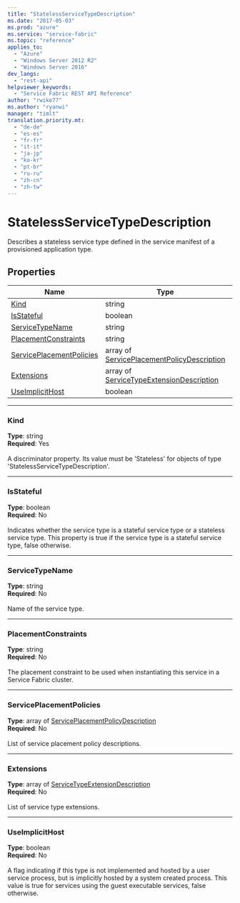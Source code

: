```yaml
---
title: "StatelessServiceTypeDescription"
ms.date: "2017-05-03"
ms.prod: "azure"
ms.service: "service-fabric"
ms.topic: "reference"
applies_to: 
  - "Azure"
  - "Windows Server 2012 R2"
  - "Windows Server 2016"
dev_langs: 
  - "rest-api"
helpviewer_keywords: 
  - "Service Fabric REST API Reference"
author: "rwike77"
ms.author: "ryanwi"
manager: "timlt"
translation.priority.mt: 
  - "de-de"
  - "es-es"
  - "fr-fr"
  - "it-it"
  - "ja-jp"
  - "ko-kr"
  - "pt-br"
  - "ru-ru"
  - "zh-cn"
  - "zh-tw"
---
```

# StatelessServiceTypeDescription

Describes a stateless service type defined in the service manifest of a provisioned application type.

## Properties
| Name | Type | Required |
| --- | --- | --- |
| [Kind](#kind) | string | Yes |
| [IsStateful](#isstateful) | boolean | No |
| [ServiceTypeName](#servicetypename) | string | No |
| [PlacementConstraints](#placementconstraints) | string | No |
| [ServicePlacementPolicies](#serviceplacementpolicies) | array of [ServicePlacementPolicyDescription](sfclient-model-serviceplacementpolicydescription.md) | No |
| [Extensions](#extensions) | array of [ServiceTypeExtensionDescription](sfclient-model-servicetypeextensiondescription.md) | No |
| [UseImplicitHost](#useimplicithost) | boolean | No |

____
### Kind
__Type__: string <br/>
__Required__: Yes <br/>
<br/>
A discriminator property. Its value must be 'Stateless' for objects of type 'StatelessServiceTypeDescription'.

____
### IsStateful
__Type__: boolean <br/>
__Required__: No<br/>
<br/>
Indicates whether the service type is a stateful service type or a stateless service type. This property is true if the service type is a stateful service type, false otherwise.

____
### ServiceTypeName
__Type__: string <br/>
__Required__: No<br/>
<br/>
Name of the service type.

____
### PlacementConstraints
__Type__: string <br/>
__Required__: No<br/>
<br/>
The placement constraint to be used when instantiating this service in a Service Fabric cluster.

____
### ServicePlacementPolicies
__Type__: array of [ServicePlacementPolicyDescription](sfclient-model-serviceplacementpolicydescription.md) <br/>
__Required__: No<br/>
<br/>
List of service placement policy descriptions.

____
### Extensions
__Type__: array of [ServiceTypeExtensionDescription](sfclient-model-servicetypeextensiondescription.md) <br/>
__Required__: No<br/>
<br/>
List of service type extensions.

____
### UseImplicitHost
__Type__: boolean <br/>
__Required__: No<br/>
<br/>
A flag indicating if this type is not implemented and hosted by a user service process, but is implicitly hosted by a system created process. This value is true for services using the guest executable services, false otherwise.
